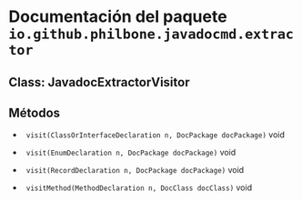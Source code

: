 # Documentación del paquete `io.github.philbone.javadocmd.extractor`

## Class: JavadocExtractorVisitor

## Métodos

- ` visit(ClassOrInterfaceDeclaration n, DocPackage docPackage)`
void

- ` visit(EnumDeclaration n, DocPackage docPackage)`
void

- ` visit(RecordDeclaration n, DocPackage docPackage)`
void

- ` visitMethod(MethodDeclaration n, DocClass docClass)`
void

